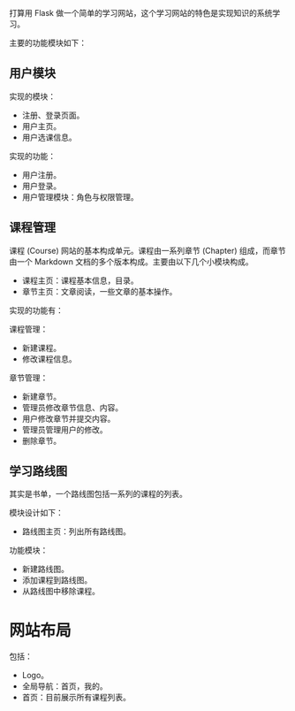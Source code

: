 打算用 Flask 做一个简单的学习网站，这个学习网站的特色是实现知识的系统学习。

主要的功能模块如下：

## 用户模块

实现的模块：

- 注册、登录页面。
- 用户主页。
- 用户选课信息。

实现的功能：

- 用户注册。
- 用户登录。
- 用户管理模块：角色与权限管理。

## 课程管理

课程 (Course) 网站的基本构成单元。课程由一系列章节 (Chapter) 组成，而章节由一个 Markdown 文档的多个版本构成。主要由以下几个小模块构成。

- 课程主页：课程基本信息，目录。
- 章节主页：文章阅读，一些文章的基本操作。

实现的功能有：

课程管理：

- 新建课程。
- 修改课程信息。

章节管理：

- 新建章节。
- 管理员修改章节信息、内容。
- 用户修改章节并提交内容。
- 管理员管理用户的修改。
- 删除章节。

## 学习路线图

其实是书单，一个路线图包括一系列的课程的列表。

模块设计如下：

- 路线图主页：列出所有路线图。

功能模块：

- 新建路线图。
- 添加课程到路线图。
- 从路线图中移除课程。

# 网站布局

包括：

- Logo。
- 全局导航：首页，我的。
- 首页：目前展示所有课程列表。





